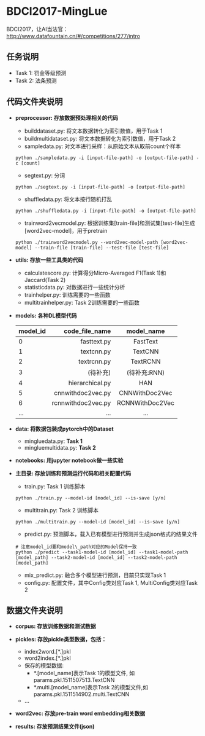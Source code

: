# BDCI2017-MingLue
BDCI2017，让AI当法官：http://www.datafountain.cn/#/competitions/277/intro

## 任务说明
- Task 1: 罚金等级预测
- Task 2: 法条预测
## 代码文件夹说明
- **preprocessor: 存放数据预处理相关的代码**
    - builddataset.py: 将文本数据转化为索引数值，用于Task 1
    - buildmultidataset.py: 将文本数据转化为索引数值，用于Task 2
    - sampledata.py: 对文本进行采样：从原始文本从取前count个样本
    ```
    python ./sampledata.py -i [input-file-path] -o [output-file-path] -c [count]
    ```
    - segtext.py: 分词
    ```
    python ./segtext.py -i [input-file-path] -o [output-file-path]
    ```
    - shuffledata.py: 将文本按行随机打乱
    ```
    python ./shuffledata.py -i [input-file-path] -o [output-file-path]
    ```
    - trainword2vecmodel.py: 根据训练集[train-file]和测试集[test-file]生成[word2vec-model]，用于pretrain
    ```
    python ./trainword2vecmodel.py --word2vec-model-path [word2vec-model] --train-file [train-file] --test-file [test-file]
    ```

- **utils: 存放一些工具类的代码**
    - calculatescore.py: 计算得分Micro-Averaged F1(Task 1)和Jaccard(Task 2)
    - statisticdata.py: 对数据进行一些统计分析
    - trainhelper.py: 训练需要的一些函数
    - multitrainhelper.py: Task 2训练需要的一些函数

- **models: 各种DL模型代码**

    | model\_id  | code\_file\_name   | model\_name   |
    | --------   | -----:  | :----:  |
    | 0     | fasttext.py |   FastText     |
    | 1     |   textcnn.py   |   TextCNN   |
    | 2     |    textrcnn.py    |  TextRCNN  |
    | 3     | (待补充) |   (待补充:RNN)     |
    | 4     |   hierarchical.py   |   HAN   |
    | 5     |    cnnwithdoc2vec.py    |  CNNWithDoc2Vec  |
    | 6     | rcnnwithdoc2vec.py |   RCNNWithDoc2Vec     |
    | ...   |   ...  |   ...   |

- **data: 将数据包装成pytorch中的Dataset**
    - mingluedata.py: **Task 1**
    - mingluemultidata.py: **Task 2**

- **notebooks: 用jupyter notebook做一些实验**

- **主目录: 存放训练和预测运行代码和相关配置代码**
    - train.py: Task 1 训练脚本
    ```
    python ./train.py --model-id [model_id] --is-save [y/n]
    ```
    - multitrain.py: Task 2 训练脚本
    ```
    python ./multitrain.py --model-id [model_id] --is-save [y/n]
    ```
    - predict.py: 预测脚本，载入已有模型进行预测并生成json格式的结果文件
    ```
    # 注意model_id要和model\_path对应的Model保持一致
    python ./predict --task1-model-id [model_id] --task1-model-path [model_path] --task2-model-id [model_id] --task2-model-path [model_path]
    ```
    - mix\_predict.py: 融合多个模型进行预测，目前只实现Task 1
    - config.py: 配置文件，其中Config类对应Task 1, MultiConfig类对应Task 2

## 数据文件夹说明
- **corpus: 存放训练数据和测试数据**
- **pickles: 存放pickle类型数据，包括：**
    - index2word.[*.]pkl
    - word2index.[*.]pkl
    - 保存的模型数据:
        - \*.[model_name]表示Task 1的模型文件, 如params.pkl.1511507513.TextCNN
        - \*.multi.[model_name]表示Task 2的模型文件,如params.pkl.1511514902.multi.TextCNN
    - ...
    
- **word2vec: 存放pre-train word embedding相关数据**
- **results: 存放预测结果文件(json)**